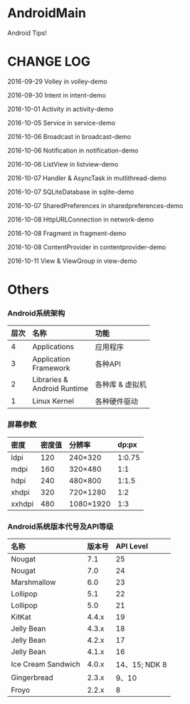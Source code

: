 # AndroidMain
Android Tips!

# CHANGE LOG

2016-09-29 Volley in volley-demo

2016-09-30 Intent in intent-demo

2016-10-01 Activity in activity-demo

2016-10-05 Service in service-demo

2016-10-06 Broadcast in broadcast-demo

2016-10-06 Notification in notification-demo

2016-10-06 ListView in listview-demo

2016-10-07 Handler & AsyncTask in mutlithread-demo

2016-10-07 SQLiteDatabase in sqlite-demo

2016-10-07 SharedPreferences in sharedpreferences-demo

2016-10-08 HttpURLConnection in network-demo

2016-10-08 Fragment in fragment-demo

2016-10-08 ContentProvider in contentprovider-demo

2016-10-11 View & ViewGroup in view-demo


# Others

### Android系统架构

层次 | 名称                              | 功能
:----|:---------------------------------|:---------------
4    | Applications                     | 应用程序       
3    | Application <br/> Framework      | 各种API        
2    |Libraries & <br/> Android Runtime | 各种库 & 虚拟机
1    | Linux Kernel                     | 各种硬件驱动    

### 屏幕参数

密度    | 密度值 | 分辨率     | dp:px
:------|:-------|:----------|:------
ldpi   | 120    | 240×320   | 1:0.75
mdpi   | 160    | 320×480   | 1:1   
hdpi   | 240    | 480×800   | 1:1.5
xhdpi  | 320    | 720×1280  | 1:2   
xxhdpi | 480    | 1080×1920 | 1:3   


### Android系统版本代号及API等级

名称                | 版本号 | API Level
:-------------------|:------|:--------------
Nougat              | 7.1   | 25
Nougat              | 7.0   | 24
Marshmallow	        | 6.0	  | 23
Lollipop	          | 5.1	  | 22
Lollipop	          | 5.0	  | 21
KitKat	            | 4.4.x	| 19
Jelly Bean        	| 4.3.x	| 18
Jelly Bean        	| 4.2.x	| 17
Jelly Bean	        | 4.1.x	| 16
Ice Cream Sandwich	| 4.0.x	| 14、15; NDK 8
Gingerbread	        | 2.3.x	| 9、10
Froyo	              | 2.2.x	| 8
